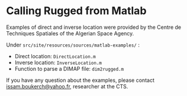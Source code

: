 <!--- Copyright 2013-2020 CS GROUP
  Licensed under the Apache License, Version 2.0 (the "License");
  you may not use this file except in compliance with the License.
  You may obtain a copy of the License at
  
    http://www.apache.org/licenses/LICENSE-2.0
  
  Unless required by applicable law or agreed to in writing, software
  distributed under the License is distributed on an "AS IS" BASIS,
  WITHOUT WARRANTIES OR CONDITIONS OF ANY KIND, either express or implied.
  See the License for the specific language governing permissions and
  limitations under the License.
-->

# Calling Rugged from Matlab

Examples of direct and inverse location were provided by the Centre de Techniques Spatiales of the Algerian Space Agency. 

Under `src/site/resources/sources/matlab-examples/` : 
 
 * Direct location: `DirectLocation.m`
 * Inverse location: `InverseLocation.m`
 * Function to parse a DIMAP file: `dim2rugged.m`

If you have any question about the examples, please contact issam.boukerch@yahoo.fr, researcher at the CTS.

